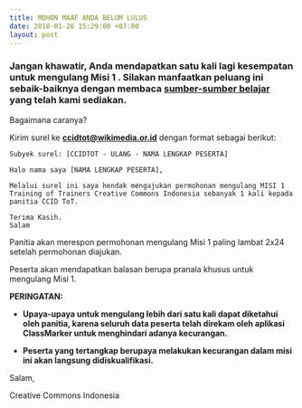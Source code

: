 ```yaml
---
title: MOHON MAAF ANDA BELUM LULUS
date: 2018-01-26 15:29:00 +07:00
layout: post
---
```


### Jangan khawatir,  Anda mendapatkan satu kali lagi kesempatan untuk mengulang Misi 1 . Silakan  manfaatkan peluang ini sebaik-baiknya dengan membaca [sumber-sumber belajar](http://http://creativecommons.or.id/sertifikasi-perwakilan-ccid-training-of-trainers-creative-commons-indonesia/sumber-belajar/) yang telah kami sediakan.

Bagaimana caranya?

Kirim surel ke **ccidtot@wikimedia.or.id** dengan format sebagai berikut:

    Subyek surel: [CCIDTOT - ULANG - NAMA LENGKAP PESERTA]
    
    Halo nama saya [NAMA LENGKAP PESERTA], 
    
    Melalui surel ini saya hendak mengajukan permohonan mengulang MISI 1 Training of Trainers Creative Commons Indonesia sebanyak 1 kali kepada panitia CCID ToT. 
    
    Terima Kasih. 
    Salam

Panitia akan merespon permohonan mengulang Misi 1 paling lambat 2x24 setelah permohonan diajukan.

Peserta akan mendapatkan balasan berupa pranala khusus untuk mengulang Misi 1.

**PERINGATAN:**

* **Upaya-upaya untuk mengulang lebih dari satu kali dapat diketahui oleh panitia, karena seluruh data peserta telah direkam oleh aplikasi ClassMarker untuk menghindari adanya kecurangan.**


* **Peserta yang tertangkap berupaya melakukan kecurangan dalam misi ini akan langsung didiskualifikasi.**

Salam,

Creative Commons Indonesia